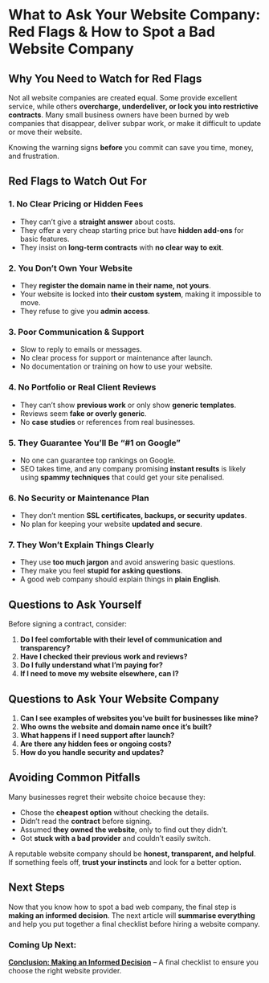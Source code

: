 # What to Ask Your Website Company: Red Flags & How to Spot a Bad Website Company

## Why You Need to Watch for Red Flags

Not all website companies are created equal. Some provide excellent service,
while others **overcharge, underdeliver, or lock you into restrictive
contracts**. Many small business owners have been burned by web companies
that disappear, deliver subpar work, or make it difficult to update or move
their website.

Knowing the warning signs **before** you commit can save you time, money, and
frustration.

## Red Flags to Watch Out For

### **1. No Clear Pricing or Hidden Fees**

- They can’t give a **straight answer** about costs.
- They offer a very cheap starting price but have **hidden add-ons** for basic features.
- They insist on **long-term contracts** with **no clear way to exit**.

### **2. You Don’t Own Your Website**

- They **register the domain name in their name, not yours**.
- Your website is locked into **their custom system**, making it impossible to move.
- They refuse to give you **admin access**.

### **3. Poor Communication & Support**

- Slow to reply to emails or messages.
- No clear process for support or maintenance after launch.
- No documentation or training on how to use your website.

### **4. No Portfolio or Real Client Reviews**

- They can’t show **previous work** or only show **generic templates**.
- Reviews seem **fake or overly generic**.
- No **case studies** or references from real businesses.

### **5. They Guarantee You’ll Be “#1 on Google”**

- No one can guarantee top rankings on Google.
- SEO takes time, and any company promising **instant results** is likely using **spammy techniques** that could get your site penalised.

### **6. No Security or Maintenance Plan**

- They don’t mention **SSL certificates, backups, or security updates**.
- No plan for keeping your website **updated and secure**.

### **7. They Won’t Explain Things Clearly**

- They use **too much jargon** and avoid answering basic questions.
- They make you feel **stupid for asking questions**.
- A good web company should explain things in **plain English**.

## Questions to Ask Yourself

Before signing a contract, consider:

1. **Do I feel comfortable with their level of communication and transparency?**
2. **Have I checked their previous work and reviews?**
3. **Do I fully understand what I’m paying for?**
4. **If I need to move my website elsewhere, can I?**

## Questions to Ask Your Website Company

1. **Can I see examples of websites you’ve built for businesses like mine?**
2. **Who owns the website and domain name once it’s built?**
3. **What happens if I need support after launch?**
4. **Are there any hidden fees or ongoing costs?**
5. **How do you handle security and updates?**

## Avoiding Common Pitfalls

Many businesses regret their website choice because they:

- Chose the **cheapest option** without checking the details.
- Didn’t read the **contract** before signing.
- Assumed **they owned the website**, only to find out they didn’t.
- Got **stuck with a bad provider** and couldn’t easily switch.

A reputable website company should be **honest, transparent, and helpful**.
If something feels off, **trust your instincts** and look for a better option.

## Next Steps

Now that you know how to spot a bad web company, the final step is **making
an informed decision**. The next article will **summarise everything** and
help you put together a final checklist before hiring a website company.

### Coming Up Next:

**[Conclusion: Making an Informed Decision](#)** – A final checklist to
ensure you choose the right website provider.
